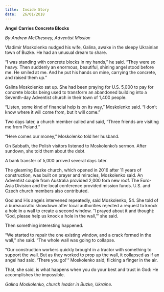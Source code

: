 ```yaml
---
title:  Inside Story
date:   26/01/2018
---
```


**Angel Carries Concrete Blocks**

*By Andrew McChesney, Adventist Mission*

Vladimir Moskolenko nudged his wife, Galina, awake in the sleepy Ukrainian town of Buzke. He had an unusual dream to share.

“I was standing with concrete blocks in my hands,” he said. “They were so heavy. Then suddenly an enormous, beautiful, shining angel stood before me. He smiled at me. And he put his hands on mine, carrying the concrete, and raised them up.”

Galina Moskolenko sat up. She had been praying for U.S. 5,000 to pay for concrete blocks being used to transform an abandoned building into a Seventh-day Adventist church in their town of 1,400 people.

“Listen, some kind of financial help is on its way,” Moskolenko said. “I don’t know where it will come from, but it will come.”

Two days later, a church member called and said, “Three friends are visiting me from Poland.”

“Here comes our money,” Moskolenko told her husband.

On Sabbath, the Polish visitors listened to Moskolenko’s sermon. After sundown, she told them about the debt.

A bank transfer of 5,000 arrived several days later.

The gleaming Buzke church, which opened in 2016 after 11 years of construction, was built on prayer and miracles, Moskolenko said. An Adventist couple from Australia provided 2,000 fora new roof. The Euro-Asia Division and the local conference provided mission funds. U.S. and Czech church members also contributed.

God and His angels intervened repeatedly, said Moskolenko, 54. She told of a bureaucratic showdown after local authorities rejected a request to knock a hole in a wall to create a second window. “I prayed about it and thought: ‘God, please help us knock a hole in the wall,’” she said.

Then something interesting happened.

“We started to repair the one existing window, and a crack formed in the wall,” she said. “The whole wall was going to collapse.

“Our construction workers quickly brought in a tractor with something to support the wall. But as they worked to prop up the wall, it collapsed as if an angel had said, ‘There you go!’“ Moskolenko said, flicking a finger in the air.

That, she said, is what happens when you do your best and trust in God: He accomplishes the impossible.

*Galina Moskolenko, church leader in Buzke, Ukraine.*
